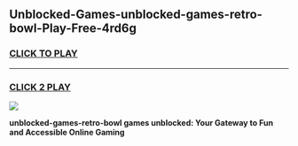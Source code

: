 
## Unblocked-Games-unblocked-games-retro-bowl-Play-Free-4rd6g
<h3>
<a href="https://premium76.site?title=unblocked-games-retro-bowl&ref=23A">CLICK TO PLAY</a></h3>
<hr>

<h3>
<a href="https://premium76.site?title=unblocked-games-retro-bowl&ref=23A">CLICK 2 PLAY</a>
  
</h3>

<a href="https://premium76.site?title=unblocked-games-retro-bowl&ref=23A"><img src="https://clearcache.store/games.png"></a>


**unblocked-games-retro-bowl games unblocked: Your Gateway to Fun and Accessible Online Gaming**
